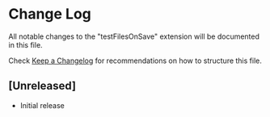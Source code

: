 # Change Log

All notable changes to the "testFilesOnSave" extension will be documented in this file.

Check [Keep a Changelog](http://keepachangelog.com/) for recommendations on how to structure this file.

## [Unreleased]

- Initial release